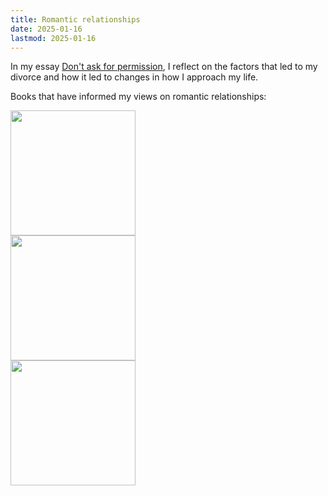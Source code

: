 ```yaml
---
title: Romantic relationships
date: 2025-01-16
lastmod: 2025-01-16
---
```


In my essay [Don't ask for permission](https://lesliemyint.substack.com/p/dont-ask-for-permission), I reflect on the factors that led to my divorce and how it led to changes in how I approach my life.

<style>
.external-icon {
  display: none;
}
</style>

Books that have informed my views on romantic relationships:

<div class="grid">
  <div><a href="https://www.goodreads.com/book/show/9547888-attached"><img src="https://images-na.ssl-images-amazon.com/images/S/compressed.photo.goodreads.com/books/1311705552i/9547888.jpg" height="200"></a></div>
  <div><a href="https://www.goodreads.com/book/show/27485.Mating_in_Captivity"><img src="https://m.media-amazon.com/images/I/61NuOUxIOYL._AC_UF1000,1000_QL80_.jpg" height="200"></a></div>
  <div><a href="https://www.goodreads.com/book/show/35006962-why-you-will-marry-the-wrong-person"><img src="https://images-na.ssl-images-amazon.com/images/S/compressed.photo.goodreads.com/books/1493414437i/35006962.jpg" height="200"></a></div>
</div>

